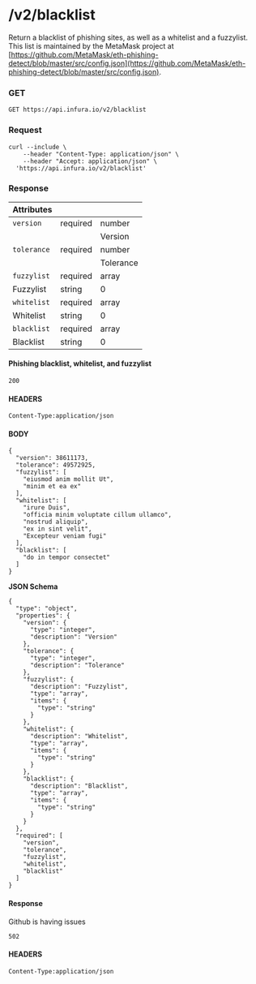 # /v2/blacklist

Return a blacklist of phishing sites, as well as a whitelist and a fuzzylist. This list is maintained by the MetaMask project at [https://github.com/MetaMask/eth-phishing-detect/blob/master/src/config.json](https://github.com/MetaMask/eth-phishing-detect/blob/master/src/config.json).

### GET

`GET https://api.infura.io/v2/blacklist`

### Request

```
curl --include \
    --header "Content-Type: application/json" \
    --header "Accept: application/json" \
  'https://api.infura.io/v2/blacklist'
```

### Response

| Attributes  |          |           |
|-------------|----------|-----------|
| `version`   | required | number    |
|             |          | Version   |
| `tolerance` | required | number    |
|             |          | Tolerance |
| `fuzzylist` | required | array     |
| Fuzzylist   | string   | 0         |
| `whitelist` | required | array     |
| Whitelist   | string   | 0         |
| `blacklist` | required | array     |
| Blacklist   | string   | 0         |

#### Phishing blacklist, whitelist, and fuzzylist

`200`

#### HEADERS

`Content-Type:application/json`

#### BODY

```
{
  "version": 38611173,
  "tolerance": 49572925,
  "fuzzylist": [
    "eiusmod anim mollit Ut",
    "minim et ea ex"
  ],
  "whitelist": [
    "irure Duis",
    "officia minim voluptate cillum ullamco",
    "nostrud aliquip",
    "ex in sint velit",
    "Excepteur veniam fugi"
  ],
  "blacklist": [
    "do in tempor consectet"
  ]
}
```

**JSON Schema**

```
{
  "type": "object",
  "properties": {
    "version": {
      "type": "integer",
      "description": "Version"
    },
    "tolerance": {
      "type": "integer",
      "description": "Tolerance"
    },
    "fuzzylist": {
      "description": "Fuzzylist",
      "type": "array",
      "items": {
        "type": "string"
      }
    },
    "whitelist": {
      "description": "Whitelist",
      "type": "array",
      "items": {
        "type": "string"
      }
    },
    "blacklist": {
      "description": "Blacklist",
      "type": "array",
      "items": {
        "type": "string"
      }
    }
  },
  "required": [
    "version",
    "tolerance",
    "fuzzylist",
    "whitelist",
    "blacklist"
  ]
}
```

#### Response

Github is having issues

`502`

#### HEADERS

`Content-Type:application/json`

